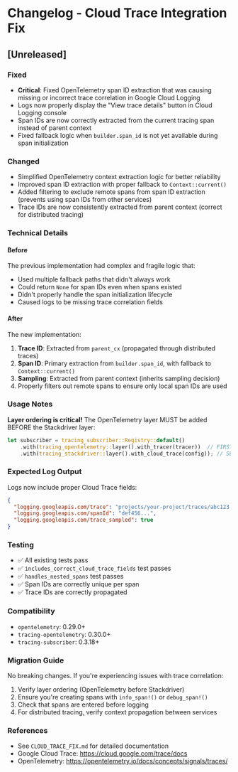 # Changelog - Cloud Trace Integration Fix

## [Unreleased]

### Fixed
- **Critical**: Fixed OpenTelemetry span ID extraction that was causing missing or incorrect trace correlation in Google Cloud Logging
- Logs now properly display the "View trace details" button in Cloud Logging console
- Span IDs are now correctly extracted from the current tracing span instead of parent context
- Fixed fallback logic when `builder.span_id` is not yet available during span initialization

### Changed
- Simplified OpenTelemetry context extraction logic for better reliability
- Improved span ID extraction with proper fallback to `Context::current()`
- Added filtering to exclude remote spans from span ID extraction (prevents using span IDs from other services)
- Trace IDs are now consistently extracted from parent context (correct for distributed tracing)

### Technical Details

#### Before
The previous implementation had complex and fragile logic that:
- Used multiple fallback paths that didn't always work
- Could return `None` for span IDs even when spans existed
- Didn't properly handle the span initialization lifecycle
- Caused logs to be missing trace correlation fields

#### After
The new implementation:
1. **Trace ID**: Extracted from `parent_cx` (propagated through distributed traces)
2. **Span ID**: Primary extraction from `builder.span_id`, with fallback to `Context::current()`
3. **Sampling**: Extracted from parent context (inherits sampling decision)
4. Properly filters out remote spans to ensure only local span IDs are used

### Usage Notes

**Layer ordering is critical!** The OpenTelemetry layer MUST be added BEFORE the Stackdriver layer:

```rust
let subscriber = tracing_subscriber::Registry::default()
    .with(tracing_opentelemetry::layer().with_tracer(tracer))  // FIRST
    .with(tracing_stackdriver::layer().with_cloud_trace(config)); // SECOND
```

### Expected Log Output

Logs now include proper Cloud Trace fields:

```json
{
  "logging.googleapis.com/trace": "projects/your-project/traces/abc123...",
  "logging.googleapis.com/spanId": "def456...",
  "logging.googleapis.com/trace_sampled": true
}
```

### Testing
- ✅ All existing tests pass
- ✅ `includes_correct_cloud_trace_fields` test passes
- ✅ `handles_nested_spans` test passes
- ✅ Span IDs are correctly unique per span
- ✅ Trace IDs are correctly propagated

### Compatibility
- `opentelemetry`: 0.29.0+
- `tracing-opentelemetry`: 0.30.0+
- `tracing-subscriber`: 0.3.18+

### Migration Guide

No breaking changes. If you're experiencing issues with trace correlation:

1. Verify layer ordering (OpenTelemetry before Stackdriver)
2. Ensure you're creating spans with `info_span!()` or `debug_span!()`
3. Check that spans are entered before logging
4. For distributed tracing, verify context propagation between services

### References
- See `CLOUD_TRACE_FIX.md` for detailed documentation
- Google Cloud Trace: https://cloud.google.com/trace/docs
- OpenTelemetry: https://opentelemetry.io/docs/concepts/signals/traces/